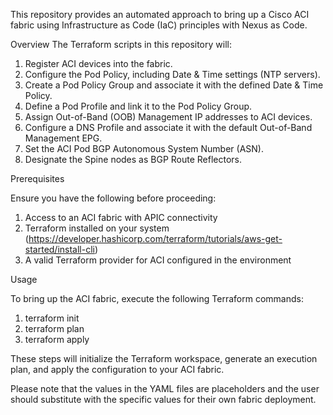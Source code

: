 This repository provides an automated approach to bring up a Cisco ACI fabric using Infrastructure as Code (IaC) principles with Nexus as Code.

Overview
The Terraform scripts in this repository will:
1.	Register ACI devices into the fabric.
2.	Configure the Pod Policy, including Date & Time settings (NTP servers).
3.	Create a Pod Policy Group and associate it with the defined Date & Time Policy.
4.	Define a Pod Profile and link it to the Pod Policy Group.
5.	Assign Out-of-Band (OOB) Management IP addresses to ACI devices.
6.	Configure a DNS Profile and associate it with the default Out-of-Band Management EPG.
7.	Set the ACI Pod BGP Autonomous System Number (ASN).
8.	Designate the Spine nodes as BGP Route Reflectors.
   
Prerequisites

Ensure you have the following before proceeding:

1. Access to an ACI fabric with APIC connectivity
2. Terraform installed on your system (https://developer.hashicorp.com/terraform/tutorials/aws-get-started/install-cli)
3. A valid Terraform provider for ACI configured in the environment

Usage

To bring up the ACI fabric, execute the following Terraform commands:
1. terraform init
2. terraform plan
3. terraform apply

These steps will initialize the Terraform workspace, generate an execution plan, and apply the configuration to your ACI fabric.

Please note that the values in the YAML files are placeholders and the user should substitute with the specific values for their own fabric deployment.
